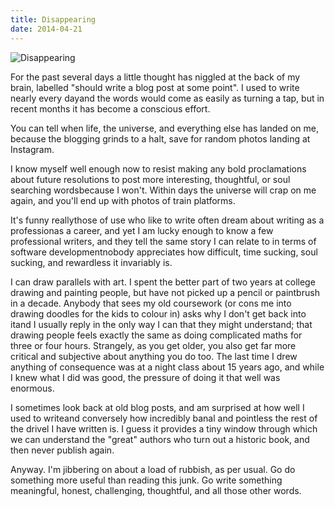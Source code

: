 ```yaml
---
title: Disappearing
date: 2014-04-21
---
```


![Disappearing](https://source.unsplash.com/s9CC2SKySJM/1600x900)

For the past several days a little thought has niggled at the back of my brain, labelled "should write a blog post at some point". I used to write nearly every dayand the words would come as easily as turning a tap, but in recent months it has become a conscious effort.

You can tell when life, the universe, and everything else has landed on me, because the blogging grinds to a halt, save for random photos landing at Instagram.

I know myself well enough now to resist making any bold proclamations about future resolutions to post more interesting, thoughtful, or soul searching wordsbecause I won't. Within days the universe will crap on me again, and you'll end up with photos of train platforms.

It's funny reallythose of use who like to write often dream about writing as a professionas a career, and yet I am lucky enough to know a few professional writers, and they tell the same story I can relate to in terms of software developmentnobody appreciates how difficult, time sucking, soul sucking, and rewardless it invariably is.

I can draw parallels with art. I spent the better part of two years at college drawing and painting people, but have not picked up a pencil or paintbrush in a decade. Anybody that sees my old coursework (or cons me into drawing doodles for the kids to colour in) asks why I don't get back into itand I usually reply in the only way I can that they might understand; that drawing people feels exactly the same as doing complicated maths for three or four hours. Strangely, as you get older, you also get far more critical and subjective about anything you do too. The last time I drew anything of consequence was at a night class about 15 years ago, and while I knew what I did was good, the pressure of doing it that well was enormous.

I sometimes look back at old blog posts, and am surprised at how well I used to writeand conversely how incredibly banal and pointless the rest of the drivel I have written is. I guess it provides a tiny window through which we can understand the "great" authors who turn out a historic book, and then never publish again.

Anyway. I'm jibbering on about a load of rubbish, as per usual. Go do something more useful than reading this junk. Go write something meaningful, honest, challenging, thoughtful, and all those other words.